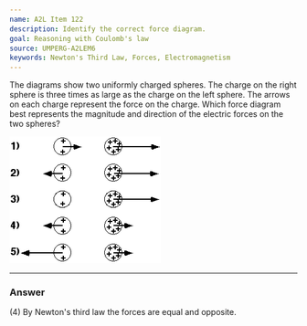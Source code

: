```yaml
---
name: A2L Item 122
description: Identify the correct force diagram.
goal: Reasoning with Coulomb's law
source: UMPERG-A2LEM6
keywords: Newton's Third Law, Forces, Electromagnetism
---
```


The diagrams show two uniformly charged spheres.  The charge on the
right sphere is three times as large as the charge on the left sphere. 
The arrows on each charge represent the force on the charge.  Which
force diagram best represents the magnitude and direction of the
electric forces on the two spheres?

![Item122_fig1.gif](../images/Item122_fig1.gif)

<hr/>

### Answer

(4) By Newton's third law the forces are equal and opposite.
